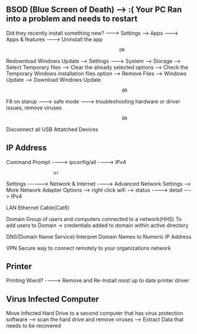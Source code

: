 BSOD (Blue Screen of Death)  -->   :( Your PC Ran into a problem and needs to restart
--------------------------------------------------------------------------------------
Did they recently install something new? --->   Settings  -->   Apps  --->  Apps & features ---> Uninstall the app

                                               OR

Redownload Windows Update -->   Settings  --->   System   -->  Storage --> Select Temporary files --> Clear the already selected options  -->  Check the Temporary Windows installation files option  --> Remove Files  -->  Windows Update   --> Download Windows Update

                                                OR
                                                
F8 on starup --->  safe mode  --->    troubleshooting hardware or driver issues, remove viruses


                                                OR

Disconnect all USB Attatched Devices



IP Address
------------------------------------------------------------------------------------------
Command Prompt ---->   ipconfig/all   ---->     IPv4

                      or
                      
 Settings ------>  Network & Internet ---->  Advanced Network Settings  -->  More Network Adapter Options  --> right click wifi   --> status ----> detail  ---> IPv4
 
 
 
 
 LAN
 Ethernet Cable(Cat6)
 
 
 
 
 Domain
 Group of users and computers connected to a network(HHS)
 To add users to Domain -> credentials added to domain within active directory
 
 DNS(Domain Name Service)
 Interpret Domain Names to Numeric IP Address
 
 
 
 VPN
 Secure way to connect remotely to your organizations network
 
 
 
 
 Printer
 -------------------------------------------------------------------------------------------
 Printing Wierd? ----> Remove and Re-Install most up to date printer driver
 
 
 
 
 
 
 Virus Infected Computer
 --------------------------------------------------------------------------------------------
 
 Move Infected Hard Drive to a second computer that has virus protection software --> scan the hard drive and remove viruses  -->   Extract Data that needs to be recovered
 
 
 
 
 
 
 
 
 
 
 
 
 
 
 
 
 
